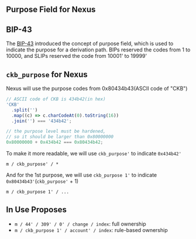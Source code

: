 ## Purpose Field for Nexus

## BIP-43

The [BIP-43][BIP-43] introduced the concept of purpose field, which is used to indicate the purpose for a derivation path. BIPs reserved the codes from 1 to 10000, and SLIPs reserved the code from 10001' to 19999'

## `ckb_purpose` for Nexus

Nexus will use the purpose codes from 0x80434b43(ASCII code of "CKB")

```js
// ASCII code of CKB is 434b42(in hex)
'CKB'
  .split('')
  .map((c) => c.charCodeAt(0).toString(16))
  .join('') === '434b42';

// the purpose level must be hardened,
// so it should be larger than 0x80000000
0x80000000 + 0x434b42 === 0x80434b42;
```

To make it more readable, we will use `ckb_purpose'` to indicate `0x434b42'`

```
m / ckb_purpose' / *
```

And for the 1st purpose, we will use `ckb_purpose 1'` to indicate `0x80434b43'`(`ckb_purpose'` + 1)

```
m / ckb_purpose 1' / ...
```

## In Use Proposes

- `m / 44' / 309' / 0' / change / index`: full ownership
- `m / ckb_purpose 1' / account' / index`: rule-based ownership

[BIP-43]: https://github.com/bitcoin/bips/blob/master/bip-0043.mediawiki 'BIP-43'

